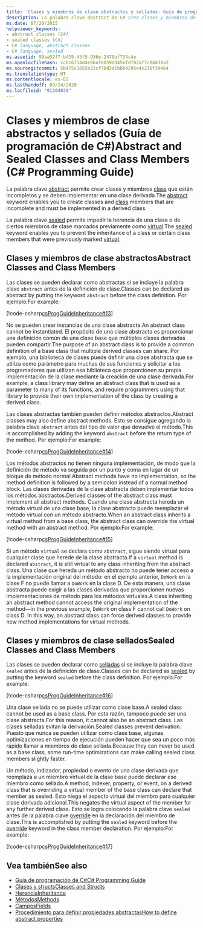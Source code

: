 ```yaml
---
title: 'Clases y miembros de clase abstractos y sellados: Guía de programación de C#'
description: La palabra clave abstract de C# crea clases y miembros de clase incompletos. La palabra clave sealed evita la herencia de clases o miembros de clase previamente virtuales.
ms.date: 07/20/2015
helpviewer_keywords:
- abstract classes [C#]
- sealed classes [C#]
- C# language, abstract classes
- C# language, sealed
ms.assetid: 99aa52f7-b435-43f9-936e-2470af734c4e
ms.openlocfilehash: ccbc6734d4e9bafe059dd45bfdf82af7c84438a2
ms.sourcegitcommit: 5b475c1855b32cf78d2d1bbb4295e4c236f39464
ms.translationtype: HT
ms.contentlocale: es-ES
ms.lasthandoff: 09/24/2020
ms.locfileid: "91204039"
---
```

# <a name="abstract-and-sealed-classes-and-class-members-c-programming-guide"></a><span data-ttu-id="c9618-104">Clases y miembros de clase abstractos y sellados (Guía de programación de C#)</span><span class="sxs-lookup"><span data-stu-id="c9618-104">Abstract and Sealed Classes and Class Members (C# Programming Guide)</span></span>

<span data-ttu-id="c9618-105">La palabra clave [abstract](../../language-reference/keywords/abstract.md) permite crear clases y miembros [class](../../language-reference/keywords/class.md) que están incompletos y se deben implementar en una clase derivada.</span><span class="sxs-lookup"><span data-stu-id="c9618-105">The [abstract](../../language-reference/keywords/abstract.md) keyword enables you to create classes and [class](../../language-reference/keywords/class.md) members that are incomplete and must be implemented in a derived class.</span></span>  
  
 <span data-ttu-id="c9618-106">La palabra clave [sealed](../../language-reference/keywords/sealed.md) permite impedir la herencia de una clase o de ciertos miembros de clase marcados previamente como [virtual](../../language-reference/keywords/virtual.md).</span><span class="sxs-lookup"><span data-stu-id="c9618-106">The [sealed](../../language-reference/keywords/sealed.md) keyword enables you to prevent the inheritance of a class or certain class members that were previously marked [virtual](../../language-reference/keywords/virtual.md).</span></span>  
  
## <a name="abstract-classes-and-class-members"></a><span data-ttu-id="c9618-107">Clases y miembros de clase abstractos</span><span class="sxs-lookup"><span data-stu-id="c9618-107">Abstract Classes and Class Members</span></span>  

 <span data-ttu-id="c9618-108">Las clases se pueden declarar como abstractas si se incluye la palabra clave `abstract` antes de la definición de clase.</span><span class="sxs-lookup"><span data-stu-id="c9618-108">Classes can be declared as abstract by putting the keyword `abstract` before the class definition.</span></span> <span data-ttu-id="c9618-109">Por ejemplo:</span><span class="sxs-lookup"><span data-stu-id="c9618-109">For example:</span></span>  
  
 [!code-csharp[csProgGuideInheritance#13](~/samples/snippets/csharp/VS_Snippets_VBCSharp/csProgGuideInheritance/CS/Inheritance.cs#13)]  
  
 <span data-ttu-id="c9618-110">No se pueden crear instancias de una clase abstracta.</span><span class="sxs-lookup"><span data-stu-id="c9618-110">An abstract class cannot be instantiated.</span></span> <span data-ttu-id="c9618-111">El propósito de una clase abstracta es proporcionar una definición común de una clase base que múltiples clases derivadas pueden compartir.</span><span class="sxs-lookup"><span data-stu-id="c9618-111">The purpose of an abstract class is to provide a common definition of a base class that multiple derived classes can share.</span></span> <span data-ttu-id="c9618-112">Por ejemplo, una biblioteca de clases puede definir una clase abstracta que se utiliza como parámetro para muchas de sus funciones y solicitar a los programadores que utilizan esa biblioteca que proporcionen su propia implementación de la clase mediante la creación de una clase derivada.</span><span class="sxs-lookup"><span data-stu-id="c9618-112">For example, a class library may define an abstract class that is used as a parameter to many of its functions, and require programmers using that library to provide their own implementation of the class by creating a derived class.</span></span>  
  
 <span data-ttu-id="c9618-113">Las clases abstractas también pueden definir métodos abstractos.</span><span class="sxs-lookup"><span data-stu-id="c9618-113">Abstract classes may also define abstract methods.</span></span> <span data-ttu-id="c9618-114">Esto se consigue agregando la palabra clave `abstract` antes del tipo de valor que devuelve el método.</span><span class="sxs-lookup"><span data-stu-id="c9618-114">This is accomplished by adding the keyword `abstract` before the return type of the method.</span></span> <span data-ttu-id="c9618-115">Por ejemplo:</span><span class="sxs-lookup"><span data-stu-id="c9618-115">For example:</span></span>  
  
 [!code-csharp[csProgGuideInheritance#14](~/samples/snippets/csharp/VS_Snippets_VBCSharp/csProgGuideInheritance/CS/Inheritance.cs#14)]  
  
 <span data-ttu-id="c9618-116">Los métodos abstractos no tienen ninguna implementación, de modo que la definición de método va seguida por un punto y coma en lugar de un bloque de método normal.</span><span class="sxs-lookup"><span data-stu-id="c9618-116">Abstract methods have no implementation, so the method definition is followed by a semicolon instead of a normal method block.</span></span> <span data-ttu-id="c9618-117">Las clases derivadas de la clase abstracta deben implementar todos los métodos abstractos.</span><span class="sxs-lookup"><span data-stu-id="c9618-117">Derived classes of the abstract class must implement all abstract methods.</span></span> <span data-ttu-id="c9618-118">Cuando una clase abstracta hereda un método virtual de una clase base, la clase abstracta puede reemplazar el método virtual con un método abstracto.</span><span class="sxs-lookup"><span data-stu-id="c9618-118">When an abstract class inherits a virtual method from a base class, the abstract class can override the virtual method with an abstract method.</span></span> <span data-ttu-id="c9618-119">Por ejemplo:</span><span class="sxs-lookup"><span data-stu-id="c9618-119">For example:</span></span>  
  
 [!code-csharp[csProgGuideInheritance#15](~/samples/snippets/csharp/VS_Snippets_VBCSharp/csProgGuideInheritance/CS/Inheritance.cs#15)]  
  
 <span data-ttu-id="c9618-120">Si un método `virtual` se declara como `abstract`, sigue siendo virtual para cualquier clase que herede de la clase abstracta.</span><span class="sxs-lookup"><span data-stu-id="c9618-120">If a `virtual` method is declared `abstract`, it is still virtual to any class inheriting from the abstract class.</span></span> <span data-ttu-id="c9618-121">Una clase que hereda un método abstracto no puede tener acceso a la implementación original del método: en el ejemplo anterior, `DoWork` en la clase F no puede llamar a `DoWork` en la clase D. De esta manera, una clase abstracta puede exigir a las clases derivadas que proporcionen nuevas implementaciones de método para los métodos virtuales.</span><span class="sxs-lookup"><span data-stu-id="c9618-121">A class inheriting an abstract method cannot access the original implementation of the method—in the previous example, `DoWork` on class F cannot call `DoWork` on class D. In this way, an abstract class can force derived classes to provide new method implementations for virtual methods.</span></span>  
  
## <a name="sealed-classes-and-class-members"></a><span data-ttu-id="c9618-122">Clases y miembros de clase sellados</span><span class="sxs-lookup"><span data-stu-id="c9618-122">Sealed Classes and Class Members</span></span>  

 <span data-ttu-id="c9618-123">Las clases se pueden declarar como [selladas](../../language-reference/keywords/sealed.md) si se incluye la palabra clave `sealed` antes de la definición de clase.</span><span class="sxs-lookup"><span data-stu-id="c9618-123">Classes can be declared as [sealed](../../language-reference/keywords/sealed.md) by putting the keyword `sealed` before the class definition.</span></span> <span data-ttu-id="c9618-124">Por ejemplo:</span><span class="sxs-lookup"><span data-stu-id="c9618-124">For example:</span></span>  
  
 [!code-csharp[csProgGuideInheritance#16](~/samples/snippets/csharp/VS_Snippets_VBCSharp/csProgGuideInheritance/CS/Inheritance.cs#16)]  
  
 <span data-ttu-id="c9618-125">Una clase sellada no se puede utilizar como clase base.</span><span class="sxs-lookup"><span data-stu-id="c9618-125">A sealed class cannot be used as a base class.</span></span> <span data-ttu-id="c9618-126">Por esta razón, tampoco puede ser una clase abstracta.</span><span class="sxs-lookup"><span data-stu-id="c9618-126">For this reason, it cannot also be an abstract class.</span></span> <span data-ttu-id="c9618-127">Las clases selladas evitan la derivación.</span><span class="sxs-lookup"><span data-stu-id="c9618-127">Sealed classes prevent derivation.</span></span> <span data-ttu-id="c9618-128">Puesto que nunca se pueden utilizar como clase base, algunas optimizaciones en tiempo de ejecución pueden hacer que sea un poco más rápido llamar a miembros de clase sellada.</span><span class="sxs-lookup"><span data-stu-id="c9618-128">Because they can never be used as a base class, some run-time optimizations can make calling sealed class members slightly faster.</span></span>  
  
 <span data-ttu-id="c9618-129">Un método, indizador, propiedad o evento de una clase derivada que reemplaza a un miembro virtual de la clase base puede declarar ese miembro como sellado.</span><span class="sxs-lookup"><span data-stu-id="c9618-129">A method, indexer, property, or event, on a derived class that is overriding a virtual member of the base class can declare that member as sealed.</span></span> <span data-ttu-id="c9618-130">Esto niega el aspecto virtual del miembro para cualquier clase derivada adicional.</span><span class="sxs-lookup"><span data-stu-id="c9618-130">This negates the virtual aspect of the member for any further derived class.</span></span> <span data-ttu-id="c9618-131">Esto se logra colocando la palabra clave `sealed` antes de la palabra clave [override](../../language-reference/keywords/override.md) en la declaración del miembro de clase.</span><span class="sxs-lookup"><span data-stu-id="c9618-131">This is accomplished by putting the `sealed` keyword before the [override](../../language-reference/keywords/override.md) keyword in the class member declaration.</span></span> <span data-ttu-id="c9618-132">Por ejemplo:</span><span class="sxs-lookup"><span data-stu-id="c9618-132">For example:</span></span>  
  
 [!code-csharp[csProgGuideInheritance#17](~/samples/snippets/csharp/VS_Snippets_VBCSharp/csProgGuideInheritance/CS/Inheritance.cs#17)]  
  
## <a name="see-also"></a><span data-ttu-id="c9618-133">Vea también</span><span class="sxs-lookup"><span data-stu-id="c9618-133">See also</span></span>

- [<span data-ttu-id="c9618-134">Guía de programación de C#</span><span class="sxs-lookup"><span data-stu-id="c9618-134">C# Programming Guide</span></span>](../index.md)
- [<span data-ttu-id="c9618-135">Clases y structs</span><span class="sxs-lookup"><span data-stu-id="c9618-135">Classes and Structs</span></span>](./index.md)
- [<span data-ttu-id="c9618-136">Herencia</span><span class="sxs-lookup"><span data-stu-id="c9618-136">Inheritance</span></span>](./inheritance.md)
- [<span data-ttu-id="c9618-137">Métodos</span><span class="sxs-lookup"><span data-stu-id="c9618-137">Methods</span></span>](./methods.md)
- [<span data-ttu-id="c9618-138">Campos</span><span class="sxs-lookup"><span data-stu-id="c9618-138">Fields</span></span>](./fields.md)
- [<span data-ttu-id="c9618-139">Procedimiento para definir propiedades abstractas</span><span class="sxs-lookup"><span data-stu-id="c9618-139">How to define abstract properties</span></span>](./how-to-define-abstract-properties.md)
